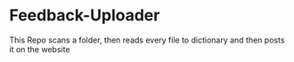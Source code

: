 # Feedback-Uploader
This Repo scans a folder, then reads every file to dictionary and then posts it on the website
